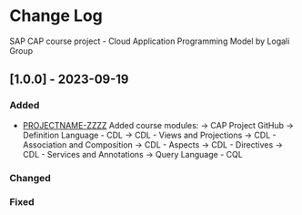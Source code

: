 # Change Log
SAP CAP course project - Cloud Application Programming Model by Logali Group

 
## [1.0.0] - 2023-09-19
 
### Added

- [PROJECTNAME-ZZZZ](http://tickets.projectname.com/browse/PROJECTNAME-ZZZZ)
  Added course modules:
    -> CAP Project GitHub
    -> Definition Language - CDL
    -> CDL - Views and Projections
    -> CDL - Association and Composition
    -> CDL - Aspects
    -> CDL - Directives
    -> CDL - Services and Annotations
    -> Query Language - CQL

### Changed
   
### Fixed

